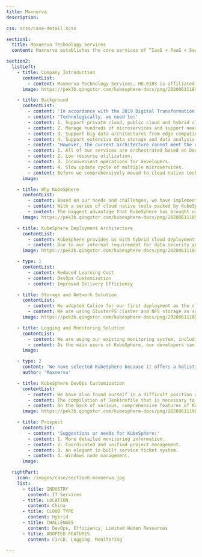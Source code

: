 ```yaml
---
title: Maxnerva
description:

css: scss/case-detail.scss

section1:
  title: Maxnerva Technology Services
  content: Maxnerva establishes the core services of “IaaS + PaaS + SaaS” to promote “Smart Manufacturing”, “Smart City”, and “Operation and Maintenance Services”. With technology services at our core, we strive to provide excellent IT services and solutions. We are also fully committed to promoting the development of IoT and Made in China 2025.

section2:
  listLeft:
    - title: Company Introduction
      contentList:
        - content: Maxnerva Technology Services, HK.0103 is affiliated and invested by Foxconn Technology Group, who is rated by Fortune Magazine as one of the 500 strongest corporations. With 20 years of IT experience in the 3C industry (Cloud, Mobile, IoT, Big Data, Intelligent, Network + Robot), Maxnerva Technology Services successfully incorporates Foxconn’s industrialization and information development with innovative technology to create an experienced and professional team.
      image: https://pek3b.qingstor.com/kubesphere-docs/png/20200611184404.png

    - title: Background
      contentList:
        - content: 'In accordance with the 2019 Digital Transformation Strategy of Foxconn (Made in China 2025, Industry 4.0), our operation team is faced with the following challenges:'
        - content: 'Technologically, we need to:'
        - content: 1. Support private cloud, public cloud and hybrid cloud.
        - content: 2. Manage hundreds of microservices and support nearly 700 old SLA services.
        - content: 3. Support big data architectures from edge computing to data analysis.
        - content: 4. Support extensive data storage and data analysis.
        - content: 'However, the current architecture cannot meet the demands above with existing issues listed below:'
        - content: 1. All of our services are orchestrated based on Docker Compose. With serious single node failures, we cannot guarantee the high availability of our services.
        - content: 2. Low resource utilization.
        - content: 3. Inconvenient operations for developers.
        - content: 4. Slow update cycle of multiple microservices.
        - content: Before we comprehensively moved to cloud native technology stacks, all of our services were based on Docker and Docker Compose with different services deployed on different hosts or clusters. In order to meet the demands and solve existing issues, we have selected Kubernetes, Prometheus and in-built cloud native tools of KubeSphere to face the challenge. The greatest benefit that these tools can offer is that we can provide our clients with a digital transformation strategy in manufacturing that features low cost and high efficiency.
      image:

    - title: Why KubeSphere
      contentList:
        - content: Based on our needs and challenges, we have implemented POC for different solutions, including Rancher, BlueKing and native Kubernetes. Ultimately, KubeSphere, an [open source container platform](https://kubesphere.io/), stands out to be our preferred choice. We have selected KubeSphere because it offers a holistic end-to-end delivery chain. It enables us to deploy Kubernetes clusters in the new environment in the most convenient way. Furthermore, it provides seamless integration with our internal system environment.
        - content: With a series of cloud native tools packed by KubeSphere, we are able to deploy new services within minutes and upgrade our business system within seconds. Developers only need to push their code, which will be automatically released to the production environment within about 10 minutes. As a result, our resource utilization has doubled and delivery efficiency has increased more than tenfold.
        - content: The biggest advantage that KubeSphere has brought us is that the release in all environments can now be operated by developers directly without the involvement of the Ops team for the whole process. This has greatly reduced our communication cost and workload. Based on KubeSphere, we have built our AIOps platform, tightly integrate with our existing system services and components.
      image: https://pek3b.qingstor.com/kubesphere-docs/png/20200611185811.png

    - title: KubeSphere Deployment Architecture
      contentList:
        - content: KubeSphere provides us with hybrid cloud deployment in multiple machine rooms, making it possible for us to build an IIOT platform. As Foxconn factories are located in countries/regions around the world, we have independent machines rooms in different areas for the deployment of our business system. This has helped us meet our business needs. As we only have one development environment, we are using tags to control resources in different areas for local programming, local storage and local deployment. This is how we work to achieve rapid application delivery.
        - content: Due to our internal requirement for data security and protection, cluster resources do not have access to external network by default. Only when the security audit server approves can they have normal access. Likewise, cluster resources also need to be approved by the audit server.
      image: https://pek3b.qingstor.com/kubesphere-docs/png/20200611184525.png

    - type: 1
      contentList:
        - content: Reduced Learning Cost
        - content: DevOps Customization
        - content: Improved Delivery Efficiency

    - title: Storage and Network Solution
      contentList:
        - content: We adopted Calico for our first deployment as the cluster network solution. In our test, we noticed high latency across nodes. This is because Calico entails specific requirements for BGP while our network deployment is too complicated to allow us to make any change. We then turned to Flannel and adjusted deployment configurations, using hostgw in the same network segment and VXLan otherwise. Ultimately, we saw a considerable improvement in network performance in the test.
        - content: We are using GlusterFS cluster and NFS storage as solutions to persistent storage for clusters. GlusterFS mainly provides persistent mounting for storage volumes while NFS is used for data backup.
      image: https://pek3b.qingstor.com/kubesphere-docs/png/20200611185626.png

    - title: Logging and Monitoring Solution
      contentList:
        - content: We are using our existing monitoring system, including Zabbix, ELK and Prometheus. This has reduced deployment costs and helped us integrate KubeSphere with our existing environment.
        - content: As the main users of KubeSphere, our developers can check internal deployment and resource information on the KubeSphere platform to monitor any abnormalities at application level. For our Ops team, they can check more detailed information on resource usage in the cluster, pre-handling any possible issues.
      image:

    - type: 2
      content: 'We have selected KubeSphere because it offers a holistic end-to-end delivery chain. It enables us to deploy Kubernetes clusters in the new environment in the most convenient way.'
      author: 'Maxnerva'

    - title: KubeSphere DevOps Customization
      contentList:
        - content: We have also found ourself in a difficult position as we use KubeSphere. The business systems developed have overwhelmed our professional Ops team. Besides, the release of new environments is highly dependent on our Ops team as they need to make preparations for them. Furthermore, the Ops team also needs to assist developers with the initial deployment of middleware and pipeline for the whole process. In short, due to limited human resources of the Ops team, we have encountered a new challenge restricting the continuous release process of our business.
        - content: The compilation of Jenkinsfile that is necessary to pipeline creation is relatively difficult for developers technologically and entails learning costs. Fortunately, as a completely open source platform, KubeSphere allows us to conduct custom development and packaging on the basis of its existing features. More specifically, we have created a new function of rapid creation, meeting the demand of our developers for DevOps projects and CI/CD pipelines in their creation or update.
        - content: On the back of various, comprehensive features of KubeSphere, we have successfully empowered our Ops team to handle enormous workload with limited human resource costs.
      image: https://pek3b.qingstor.com/kubesphere-docs/png/20200611190317.png

    - title: Prospect
      contentList:
        - content: 'Suggestions or needs for KubeSphere:'
        - content: 1. More detailed monitoring information.
        - content: 2. Coordinated and unified project management.
        - content: 3. An elegant in-built service ticket system.
        - content: 4. Windows node management.
      image:

  rightPart:
    icon: /images/case/section6-maxnerva.jpg
    list:
      - title: INDUSTRY
        content: IT Services
      - title: LOCATION
        content: China
      - title: CLOUD TYPE
        content: Hybrid
      - title: CHALLENGES
        content: DevOps, Efficiency, Limited Human Resources
      - title: ADOPTED FEATURES
        content: CI/CD, Logging, Monitoring

---
```

